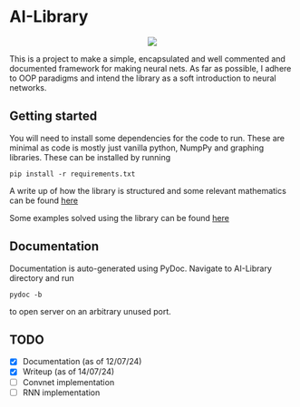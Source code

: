 # AI-Library

<p align="center">
  <img src="https://udayton.edu/magazine/2021/01/images/2101_neuralnetwork_card.jpg" />
</p>

This is a project to make a simple, encapsulated and well commented and documented framework for making neural nets. As far as possible, I adhere to OOP paradigms and intend the library as a soft introduction to neural networks.

## Getting started

You will need to install some dependencies for the code to run. These are minimal as code is mostly just vanilla python, NumpPy and graphing libraries. These can be installed by running

```
pip install -r requirements.txt
```

A write up of how the library is structured and some relevant mathematics can be found [here](https://github.com/AdetsGithub/AI-Library/blob/main/AI_Library.pdf)

Some examples solved using the library can be found [here](https://github.com/AdetsGithub/AI-Library/tree/main/Examples)

## Documentation

Documentation is auto-generated using PyDoc. Navigate to AI-Library directory and run
```
pydoc -b
```
to open server on an arbitrary unused port.

## TODO

- [x] Documentation (as of 12/07/24)
- [x] Writeup (as of 14/07/24)
- [ ] Convnet implementation
- [ ] RNN implementation
